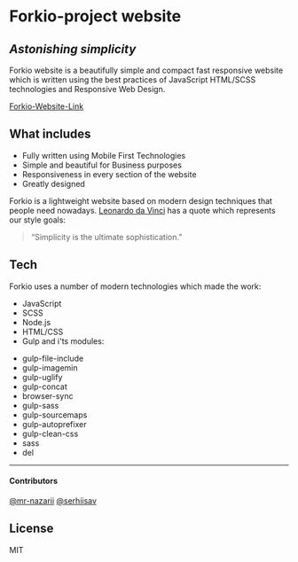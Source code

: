 # Forkio-project website

## _Astonishing simplicity_

Forkio website is a beautifully simple and compact fast responsive website which is written
using the best practices of JavaScript HTML/SCSS technologies and Responsive Web Design.

[Forkio-Website-Link](https://mr-nazarii.github.io/forkio-project/)

## What includes

- Fully written using Mobile First Technologies
- Simple and beautiful for Business purposes
- Responsiveness in every section of the website
- Greatly designed

Forkio is a lightweight website based on modern design techniques that people need nowadays.
[Leonardo da Vinci] has a quote which represents our style goals:

> “Simplicity is the ultimate sophistication.”

## Tech

Forkio uses a number of modern technologies which made the work:

- JavaScript
- SCSS
- Node.js
- HTML/CSS
- Gulp and i'ts modules:

* gulp-file-include
* gulp-imagemin
* gulp-uglify
* gulp-concat
* browser-sync
* gulp-sass
* gulp-sourcemaps
* gulp-autoprefixer
* gulp-clean-css
* sass
* del

---

#### Contributors

[@mr-nazarii](https://github.com/mr-nazarii)
[@serhiisav](https://github.com/serhiisav)

## License

MIT

[leonardo da vinci]: https://en.wikipedia.org/wiki/Leonardo_da_Vinci
